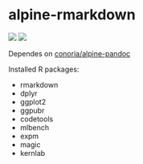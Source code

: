 alpine-rmarkdown
=======
[![](https://images.microbadger.com/badges/image/quar/alpine-rmarkdown.svg)](https://microbadger.com/images/quar/alpine-rmarkdown "Get your own version badge on microbadger.com")
[![](https://images.microbadger.com/badges/version/quar/alpine-rmarkdown.svg)](https://microbadger.com/images/quar/alpine-rmarkdown "Get your own version badge on microbadger.com")


Dependes on [conoria/alpine-pandoc](https://hub.docker.com/r/conoria/alpine-pandoc/)

Installed R packages:

  * rmarkdown
  * dplyr
  * ggplot2
  * ggpubr
  * codetools
  * mlbench
  * expm
  * magic
  * kernlab

